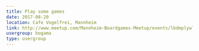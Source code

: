 ```yaml
---
title: Play some games
date: 2017-08-20
location: Cafe Vogelfrei, Mannheim
link: http://www.meetup.com/Mannheim-Boardgames-Meetup/events/lbdmplywlbbc/
usergroup: bogama
type: usergroup
---
```

